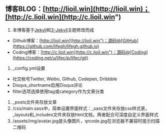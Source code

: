 ## 博客BLOG：[http://lioil.win](http://lioil.win)；[http://c.lioil.win](http://c.lioil.win")
1. 本博客基于[Jekyll](https://github.com/jekyll/jekyll)和[3-Jekyll](https://github.com/P233/3-Jekyll)主题修改而成
  * Github博客：[http://lioil.win](http://lioil.win")；源码@[GitHub](https://github.com/lifegh/lifegh.github.io)
  * Coding博客：[http://c.lioil.win](http://c.lioil.win")；源码@[Coding](https://coding.net/u/lifec/p/lifec/git)
1. _config.yml设置
  * 社交帐号Twitter, Weibo, Github, Codepen, Dribbble
  * Disqus_shortname启用Disqus评论
  * filter选项选择使用tag或category作为文章分类
1. _posts文件夹存放文章
1. /css/main.sass中，简单设置界面样式：_sass文件夹存放css样式表，_layouts和_includes文件夹存放html文档，两者配合可深度自定义界面样式
1. /assets/img/avatar.jpg是头像图片，qrcode.jpg在浏览器不兼容时提示扫描二维码
